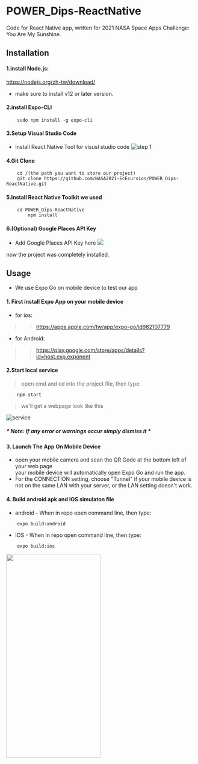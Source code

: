 # POWER_Dips-ReactNative
Code for React Native app, written for 2021 NASA Space Apps Challenge: You Are My Sunshine.
## Installation
#### 1.install Node.js:  

 <https://nodejs.org/zh-tw/download/>  

*	 make sure to install v12 or later version.
#### 2.install Expo-CLI
```
	sudo npm install -g expo-cli
```
#### 3.Setup Visual Studio Code
*	Install React Native Tool for visusl studio code
![step 1](https://github.com/NASA2021-EcEcursion/POWER_Dips-ReactNative/blob/main/images/vscode.png?raw=true)
#### 4.Git Clone
```
	cd /(the path you want to store our project)
	git clone https://github.com/NASA2021-EcEcursion/POWER_Dips-ReactNative.git
```
#### 5.Install React Native Toolkit we used
```
	cd POWER_Dips-ReactNative
    	npm install 
```
#### 6.(Optional) Google Places API Key
*	Add Google Places API Key here
![](https://github.com/NASA2021-EcEcursion/POWER_Dips-ReactNative/blob/main/images/api.png?raw=true)


now the project was completely installed.

## Usage
*	We use Expo Go on mobile device to test our app
#### 1. First install Expo App on your mobile device
* for ios:
>><https://apps.apple.com/tw/app/expo-go/id982107779>  
>>
*	for Android:  
>><https://play.google.com/store/apps/details?id=host.exp.exponent>  


#### 2.Start local service
>open cmd and cd into the project file, then type:
```
	npm start
```
>we'll get a webpage look like this

![service](https://github.com/NASA2021-EcEcursion/POWER_Dips-ReactNative/blob/main/images/server.png?raw=true)

##### * Note:  If any error or warnings occur simply dismiss it *


#### 3. Launch The App On Mobile Device
*	open your mobile camera and scan the QR Code at the bottom left of your web page  
your mobile device will automatically open Expo Go and run the app.
*	For the CONNECTION setting, choose "Tunnel" if your mobile device is not on the same LAN with your server, or the LAN setting doesn't work.

#### 4. Build android apk and IOS simulaton file
*	android - When in repo open command line, then type:
```
	expo build:android
```
*	IOS - When in repo open command line, then type:
```
	expo build:ios
```
<a href="url"><img src="https://github.com/NASA2021-EcEcursion/POWER_Dips-ReactNative/blob/main/images/menu.png" align="left" height="541" width="250" ></a>
